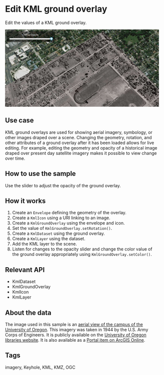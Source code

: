 # Edit KML ground overlay

Edit the values of a KML ground overlay.

![Image of edit KML ground overlay](EditKmlGroundOverlay.png)

## Use case

KML ground overlays are used for showing aerial imagery, symbology, or other images draped over a scene. Changing the geometry, rotation, and other attributes of a ground overlay after it has been loaded allows for live editing.  For example, editing the geometry and opacity of a historical image draped over present day satellite imagery makes it possible to view change over time.

## How to use the sample

Use the slider to adjust the opacity of the ground overlay.

## How it works

1. Create an `Envelope` defining the geometry of the overlay.
2. Create a `KmlIcon` using a URI linking to an image.
3. Create a `KmlGroundOverlay` using the envelope and icon.
4. Set the value of `KmlGroundOverlay.setRotation()`.
5. Create a `KmlDataset` using the ground overlay.
6. Create a `KmlLayer` using the dataset.
7. Add the KML layer to the scene.
8. Listen for changes to the opacity slider and change the color value of the ground overlay appropriately using `KmlGroundOverlay.setColor()`.

## Relevant API

* KmlDataset
* KmlGroundOverlay
* KmlIcon
* KmlLayer

## About the data

The image used in this sample is an [aerial view of the campus of the University of Oregon](https://libapps.s3.amazonaws.com/accounts/55937/images/1944.jpg). This imagery was taken in 1944 by the U.S. Army Corps of Engineers. It is publicly available on the [University of Oregon libraries website](https://researchguides.uoregon.edu/online-aerial-photography). It is also available as a [Portal item on ArcGIS Online](https://arcgisruntime.maps.arcgis.com/home/item.html?id=1f3677c24b2c446e96eaf1099292e83e).

## Tags

imagery, Keyhole, KML, KMZ, OGC
